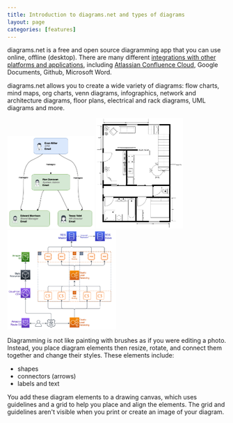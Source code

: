 ```yaml
---
title: Introduction to diagrams.net and types of diagrams
layout: page
categories: [features]
---
```


diagrams.net is a free and open source diagramming app that you can use online, offline (desktop). There are many different [integrations with other platforms and applications](/integrations.html), including [Atlassian Confluence Cloud](/doc/drawio-confluence-cloud.html), Google Documents, Github, Microsoft Word.

diagrams.net allows you to create a wide variety of diagrams: flow charts, mind maps, org charts, venn diagrams, infographics, network and architecture diagrams, floor plans, electrical and rack diagrams, UML diagrams and more.

<img src="/assets/img/blog/org-chart-from-csv.png" style="width=100%;max-width:200px;height:auto;" alt="An organisation chart created in diagrams.net from a CSV file"> <img src="/assets/img/blog/floorplan-apartment-ground-floor.png" style="width=100%;max-width:200px;height:auto;" alt="A ground floor apartment floorplan created in diagrams.net">
<img src="/assets/img/blog/aws-saas-example.png" style="width=100%;max-width:250px;height:auto;" alt="An AWS diagram for a SAAS application created in diagrams.net">

Diagramming is not like painting with brushes as if you were editing a photo. Instead, you place diagram elements then resize, rotate, and connect them together and change their styles. These elements include:
* shapes
* connectors (arrows)
* labels and text

You add these diagram elements to a drawing canvas, which uses guidelines and a grid to help you place and align the elements. The grid and guidelines aren't visible when you print or create an image of your diagram.
